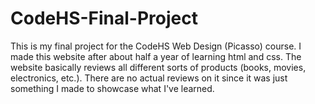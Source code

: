 # CodeHS-Final-Project
This is my final project for the CodeHS Web Design (Picasso) course. I made this website after about half a year of learning html and css. The website basically reviews all different sorts of products (books, movies, electronics, etc.). There are no actual reviews on it since it was just something I made to showcase what I've learned.
